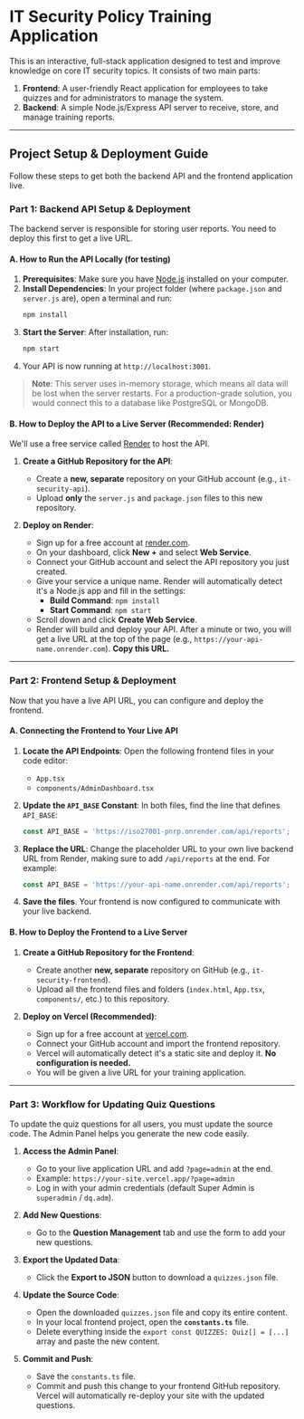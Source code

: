 # IT Security Policy Training Application

This is an interactive, full-stack application designed to test and improve knowledge on core IT security topics. It consists of two main parts:

1.  **Frontend**: A user-friendly React application for employees to take quizzes and for administrators to manage the system.
2.  **Backend**: A simple Node.js/Express API server to receive, store, and manage training reports.

---

## Project Setup & Deployment Guide

Follow these steps to get both the backend API and the frontend application live.

### Part 1: Backend API Setup & Deployment

The backend server is responsible for storing user reports. You need to deploy this first to get a live URL.

#### A. How to Run the API Locally (for testing)

1.  **Prerequisites**: Make sure you have [Node.js](https://nodejs.org/) installed on your computer.
2.  **Install Dependencies**: In your project folder (where `package.json` and `server.js` are), open a terminal and run:
    ```bash
    npm install
    ```
3.  **Start the Server**: After installation, run:
    ```bash
    npm start
    ```
4.  Your API is now running at `http://localhost:3001`.

> **Note**: This server uses in-memory storage, which means all data will be lost when the server restarts. For a production-grade solution, you would connect this to a database like PostgreSQL or MongoDB.

#### B. How to Deploy the API to a Live Server (Recommended: Render)

We'll use a free service called [Render](https://render.com) to host the API.

1.  **Create a GitHub Repository for the API**:
    - Create a **new, separate** repository on your GitHub account (e.g., `it-security-api`).
    - Upload **only** the `server.js` and `package.json` files to this new repository.

2.  **Deploy on Render**:
    - Sign up for a free account at [render.com](https://render.com).
    - On your dashboard, click **New +** and select **Web Service**.
    - Connect your GitHub account and select the API repository you just created.
    - Give your service a unique name. Render will automatically detect it's a Node.js app and fill in the settings:
      - **Build Command**: `npm install`
      - **Start Command**: `npm start`
    - Scroll down and click **Create Web Service**.
    - Render will build and deploy your API. After a minute or two, you will get a live URL at the top of the page (e.g., `https://your-api-name.onrender.com`). **Copy this URL.**

---

### Part 2: Frontend Setup & Deployment

Now that you have a live API URL, you can configure and deploy the frontend.

#### A. Connecting the Frontend to Your Live API

1.  **Locate the API Endpoints**:
    Open the following frontend files in your code editor:
    - `App.tsx`
    - `components/AdminDashboard.tsx`

2.  **Update the `API_BASE` Constant**:
    In both files, find the line that defines `API_BASE`:
    ```javascript
    const API_BASE = 'https://iso27001-pnrp.onrender.com/api/reports';
    ```

3.  **Replace the URL**:
    Change the placeholder URL to your own live backend URL from Render, making sure to add `/api/reports` at the end. For example:
    ```javascript
    const API_BASE = 'https://your-api-name.onrender.com/api/reports';
    ```

4.  **Save the files**. Your frontend is now configured to communicate with your live backend.

#### B. How to Deploy the Frontend to a Live Server

1.  **Create a GitHub Repository for the Frontend**:
    - Create another **new, separate** repository on GitHub (e.g., `it-security-frontend`).
    - Upload all the frontend files and folders (`index.html`, `App.tsx`, `components/`, etc.) to this repository.

2.  **Deploy on Vercel (Recommended)**:
    - Sign up for a free account at [vercel.com](https://vercel.com).
    - Connect your GitHub account and import the frontend repository.
    - Vercel will automatically detect it's a static site and deploy it. **No configuration is needed.**
    - You will be given a live URL for your training application.

---

### Part 3: Workflow for Updating Quiz Questions

To update the quiz questions for all users, you must update the source code. The Admin Panel helps you generate the new code easily.

1.  **Access the Admin Panel**:
    - Go to your live application URL and add `?page=admin` at the end.
    - Example: `https://your-site.vercel.app/?page=admin`
    - Log in with your admin credentials (default Super Admin is `superadmin` / `dq.adm`).

2.  **Add New Questions**:
    - Go to the **Question Management** tab and use the form to add your new questions.

3.  **Export the Updated Data**:
    - Click the **Export to JSON** button to download a `quizzes.json` file.

4.  **Update the Source Code**:
    - Open the downloaded `quizzes.json` file and copy its entire content.
    - In your local frontend project, open the **`constants.ts`** file.
    - Delete everything inside the `export const QUIZZES: Quiz[] = [...]` array and paste the new content.

5.  **Commit and Push**:
    - Save the `constants.ts` file.
    - Commit and push this change to your frontend GitHub repository. Vercel will automatically re-deploy your site with the updated questions.
